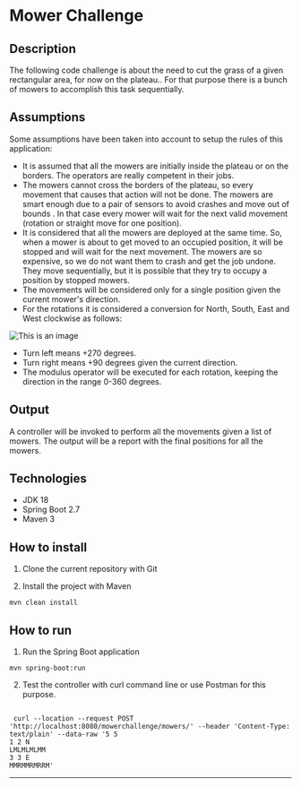 # Mower Challenge

## Description

The following code challenge is about the need to cut the grass of a given rectangular area, for now on the plateau.. For that purpose there is a bunch of mowers to accomplish this task sequentially.

## Assumptions

Some assumptions have been taken into account to setup the rules of this application:

- It is assumed that all the mowers are initially inside the plateau or on the borders. The operators are really competent in their jobs.
- The mowers cannot cross the borders of the plateau, so every movement that causes that action will not be done. The mowers are smart enough due to a pair of sensors to avoid crashes and move out of bounds . In that case every mower will wait for the next valid movement (rotation or straight move for one position).
- It is considered that all the mowers are deployed at the same time. So, when a mower is about to get moved to an occupied position, it will be stopped and will wait for the next movement. The mowers are so expensive, so we do not want them to crash and get the job undone. They move sequentially, but it is possible that they try to occupy a position by stopped mowers.
- The movements will be considered only for a single position given the current mower's direction.
- For the rotations it is considered a conversion for North, South, East and West clockwise as follows: 

![This is an image](http://www.rasmus.is/sp/imagenes/primaria1/gradosyangulos/gradosyangulos003.jpg)

* Turn left means +270 degrees.
* Turn right means +90 degrees given the current direction.
* The modulus operator will be executed for each rotation, keeping the direction in the range 0-360 degrees.
  

## Output

A controller will be invoked to perform all the movements given a list of mowers. The output will be a report with the final positions for all the mowers.

## Technologies

* JDK 18
* Spring Boot 2.7
* Maven 3

## How to install

1. Clone the current repository with Git

2. Install the project with Maven

```
mvn clean install
```

## How to run 


1. Run the Spring Boot application

```
mvn spring-boot:run
```

2. Test the controller with curl command line or use Postman for this purpose.

```

 curl --location --request POST 'http://localhost:8080/mowerchallenge/mowers/' --header 'Content-Type: text/plain' --data-raw '5 5
1 2 N
LMLMLMLMM
3 3 E
MMRMMRMRRM'

```

---

## 

